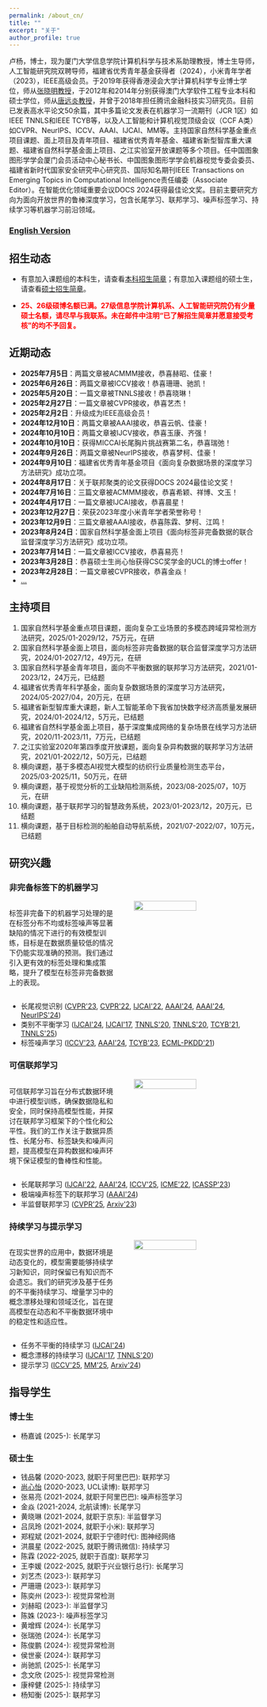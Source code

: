 ```yaml
---
permalink: /about_cn/
title: ""
excerpt: "关于"
author_profile: true
---
```


卢杨，博士，现为厦门大学信息学院计算机科学与技术系助理教授，博士生导师，人工智能研究院双聘导师，福建省优秀青年基金获得者（2024），小米青年学者（2023），IEEE高级会员。于2019年获得香港浸会大学计算机科学专业博士学位，师从[张晓明教授](http://www.comp.hkbu.edu.hk/~ymc/)，于2012年和2014年分别获得澳门大学软件工程专业本科和硕士学位，师从[唐远炎教授](https://www.fst.um.edu.mo/personal/yytang/)，并曾于2018年担任腾讯金融科技实习研究员。目前已发表高水平论文50余篇，其中多篇论文发表在机器学习一流期刊（JCR 1区）如IEEE TNNLS和IEEE TCYB等，以及人工智能和计算机视觉顶级会议（CCF A类）如CVPR、NeurIPS、ICCV、AAAI、IJCAI、MM等。主持国家自然科学基金重点项目课题、面上项目及青年项目、福建省优秀青年基金、福建省新型智库重大课题、福建省自然科学基金面上项目、之江实验室开放课题等多个项目。任中国图象图形学学会厦门会员活动中心秘书长、中国图象图形学学会机器视觉专委会委员、福建省新时代国家安全研究中心研究员、国际知名期刊IEEE Transactions on Emerging Topics in Computational Intelligence责任编委（Associate Editor）。在智能优化领域重要会议DOCS 2024获得最佳论文奖。目前主要研究方向为面向开放世界的鲁棒深度学习，包含长尾学习、联邦学习、噪声标签学习、持续学习等机器学习前沿领域。

### [English Version](http://jasonyanglu.github.io)

## 招生动态

* 有意加入课题组的本科生，请查看[本科招生简章](http://jasonyanglu.github.io/undergraduate)；有意加入课题组的硕士生，请查看[硕士招生简章](http://jasonyanglu.github.io/postgraduate)。

* <span style="color:red">**25、26级硕博名额已满。27级信息学院计算机系、人工智能研究院仍有少量硕士名额，请尽早与我联系。未在邮件中注明“已了解招生简章并愿意接受考核”的均不予回复。**</span>


## 近期动态

* **2025年7月5日**：两篇文章被ACMMM接收，恭喜赫昭、佳豪！
* **2025年6月26日**：两篇文章被ICCV接收！恭喜珊珊、驰凯！
* **2025年5月20日**：一篇文章被TNNLS接收！恭喜晓琳！
* **2025年2月27日**：一篇文章被CVPR接收，恭喜艺杰！
* **2025年2月2日**：升级成为IEEE高级会员！
* **2024年12月10日**：两篇文章被AAAI接收，恭喜云帆、佳豪！
* **2024年10月10日**：两篇文章被IJCV接收，恭喜玉康、齐强！
* **2024年10月10日**：获得MICCAI长尾胸片挑战赛第二名，恭喜瑞弛！
* **2024年9月26日**：两篇文章被NeurIPS接收，恭喜梦柯、佳豪！
* **2024年9月10日**：福建省优秀青年基金项目《面向复杂数据场景的深度学习方法研究》成功立项。
* **2024年8月17日**：关于联邦聚类的论文获得DOCS 2024最佳论文奖！
* **2024年7月16日**：三篇文章被ACMMM接收，恭喜希颖、祥博、文玉！
* **2024年4月17日**：一篇文章被IJCAI接收，恭喜晨星！
* **2023年12月27日**：荣获2023年度小米青年学者荣誉称号！
* **2023年12月9日**：三篇文章被AAAI接收，恭喜陈霖、梦柯、江鸣！
* **2023年8月24日**：国家自然科学基金面上项目《面向标签非完备数据的联合监督深度学习方法研究》成功立项。
* **2023年7月14日**：一篇文章被ICCV接收，恭喜易亮！
* **2023年3月28日**：恭喜硕士生尚心怡获得CSC奖学金的UCL的博士offer！
* **2023年2月28日**：一篇文章被CVPR接收，恭喜金焱！
* [...](http://jasonyanglu.github.io/archieved_news_cn)



## 主持项目

1. 国家自然科学基金重点项目课题，面向复杂工业场景的多模态跨域异常检测方法研究，2025/01-2029/12，75万元，在研
2. 国家自然科学基金面上项目，面向标签非完备数据的联合监督深度学习方法研究，2024/01-2027/12，49万元，在研
3. 国家自然科学基金青年项目，面向不平衡数据的联邦学习方法研究，2021/01-2023/12，24万元，已结题
4. 福建省优秀青年科学基金，面向复杂数据场景的深度学习方法研究，2024/05-2027/04，20万元，在研
5. 福建省新型智库重大课题，新人工智能革命下我省加快数字经济高质量发展研究，2024/01-2024/12，5万元，已结题
6. 福建省自然科学基金面上项目，基于深度集成网络的复杂场景在线学习方法研究，2020/11-2023/11，7万元，已结题
7. 之江实验室2020年第四季度开放课题，面向复杂异构数据的联邦学习方法研究，2021/01-2022/12，50万元，已结题
11. 横向课题，基于多模态AI视觉大模型的纺织行业质量检测生态平台，2025/03-2025/11，50万元，在研
12. 横向课题，基于视觉分析的工业缺陷检测系统，2023/08-2025/07，10万元，在研
13. 横向课题，基于联邦学习的智慧政务系统，2023/01-2023/12，20万元，已结题
14. 横向课题，基于目标检测的船舶自动导航系统，2021/07-2022/07，10万元，已结题



## 研究兴趣


### 非完备标签下的机器学习

<div style="display: flex; align-items: flex-start;">  
    <div style="flex: 1;">         
        <p>             
    标签非完备下的机器学习处理的是在标签分布不均或标签噪声等显著缺陷的情况下进行的有效模型训练，目标是在数据质量较低的情况下仍能实现准确的预测。我们通过引入更有效的标签处理和集成策略，提升了模型在标签非完备数据上的表现。  
        </p>     
    </div>     
    <img src="https://jasonyanglu.github.io/images/machine_learning_with_incomplete_labels.jpg" style="width: 50%; margin-left: 30px;">
</div>




- 长尾视觉识别 ([CVPR'23](https://openaccess.thecvf.com/content/CVPR2023/html/Jin_Long-Tailed_Visual_Recognition_via_Self-Heterogeneous_Integration_With_Knowledge_Excavation_CVPR_2023_paper.html), [CVPR'22](https://openaccess.thecvf.com/content/CVPR2022/html/Li_Long-Tailed_Visual_Recognition_via_Gaussian_Clouded_Logit_Adjustment_CVPR_2022_paper.html), [IJCAI'22](https://www.ijcai.org/proceedings/2022/308), [AAAI'24](https://ojs.aaai.org/index.php/AAAI/article/view/29262), [AAAI'24](https://ojs.aaai.org/index.php/AAAI/article/view/29416), [NeurIPS'24](https://arxiv.org/abs/2410.21042))
- 类别不平衡学习 ([IJCAI'24](https://arxiv.org/abs/2404.14721), [IJCAI'17](https://www.ijcai.org/Proceedings/2017/0333.pdf), [TNNLS'20](https://ieeexplore.ieee.org/document/8890005), [TNNLS'20](https://ieeexplore.ieee.org/document/8924892), [TCYB'21](https://ieeexplore.ieee.org/document/8725928), [TNNLS'25](https://ieeexplore.ieee.org/document/11027917))
- 标签噪声学习 ([ICCV'23](https://openaccess.thecvf.com/content/ICCV2023/html/Lu_Label-Noise_Learning_with_Intrinsically_Long-Tailed_Data_ICCV_2023_paper.html), [AAAI'24](https://ojs.aaai.org/index.php/AAAI/article/view/29329), [TCYB'23](https://ieeexplore.ieee.org/document/9780248), [ECML-PKDD'21](https://link.springer.com/chapter/10.1007/978-3-030-86523-8_44))



### 可信联邦学习

<div style="display: flex; align-items: flex-start;">   
    <div style="flex: 1;">         
        <p>             
    可信联邦学习旨在分布式数据环境中进行模型训练，确保数据隐私和安全，同时保持高模型性能，并探讨在联邦学习框架下的个性化和公平性。我们的工作关注于数据异质性、长尾分布、标签缺失和噪声问题，提高模型在异构数据和噪声环境下保证模型的鲁棒性和性能。
        </p>     
    </div>     
    <img src="https://jasonyanglu.github.io/images/trustworthy_federated_learning.jpg" style="width: 50%; margin-left: 30px;"> 
</div>



- 长尾联邦学习 ([IJCAI'22](https://www.ijcai.org/proceedings/2022/308), [AAAI'24](https://ojs.aaai.org/index.php/AAAI/article/view/29416), [ICCV'25](https://arxiv.org/abs/2503.06916), [ICME'22](https://arxiv.org/abs/2205.00172), [ICASSP'23](https://arxiv.org/abs/2303.15168))
- 极端噪声标签下的联邦学习 ([AAAI'24](https://ojs.aaai.org/index.php/AAAI/article/view/29329))
- 半监督联邦学习 ([CVPR'25](https://arxiv.org/abs/2503.13227), [Arxiv'23](https://arxiv.org/abs/2303.02445))








### 持续学习与提示学习

<div style="display: flex; align-items: flex-start;"> 
    <div style="flex: 1;">         
        <p>             
    在现实世界的应用中，数据环境是动态变化的，模型需要能够持续学习新知识，同时保留已有知识而不会遗忘。我们的研究涉及基于任务的不平衡持续学习、增量学习中的概念漂移处理和领域泛化，旨在提高模型在动态和不平衡数据环境中的稳定性和适应性。
        </p>     
    </div>     
    <img src="https://jasonyanglu.github.io/images/continual_learning_and_prompt_learning.jpg" style="width: 50%; margin-left: 30px;"> 
</div>


- 任务不平衡的持续学习  ([IJCAI'24](https://arxiv.org/abs/2404.14721))
- 概念漂移的持续学习 ([IJCAI'17](https://www.ijcai.org/Proceedings/2017/0333.pdf), [TNNLS'20](https://ieeexplore.ieee.org/document/8924892))
- 提示学习 ([ICCV'25](https://arxiv.org/abs/2503.06901), [MM'25](https://arxiv.org/abs/2504.09828), [Arxiv'24](https://arxiv.org/abs/2404.18758))








## 指导学生

### 博士生

* 杨嘉诚 (2025-): 长尾学习

### 硕士生

* 钱品馨 (2020-2023, 就职于阿里巴巴): 联邦学习
* [尚心怡](https://shangxinyi.github.io/) (2020-2023, UCL读博): 联邦学习
* 张易亮 (2021-2024, 就职于阿里巴巴): 噪声标签学习
* 金焱 (2021-2024, 北航读博): 长尾学习
* 黄晓琳 (2021-2024, 就职于京东): 半监督学习
* 吕凤玲 (2021-2024, 就职于小米): 联邦学习
* 郑程斌 (2021-2024, 就职于宁德时代): 图神经网络
* 洪晨星 (2022-2025, 就职于腾讯微信): 持续学习
* 陈霖 (2022-2025, 就职于百度): 联邦学习
* 王李媛 (2022-2025, 就职于兴业银行总行): 长尾学习
* 刘艺杰 (2023-): 联邦学习
* 严珊珊 (2023-): 联邦学习
* 陈奕州 (2023-): 视觉异常检测
* 刘赫昭 (2023-): 半监督学习
* 陈姝 (2023-): 噪声标签学习
* 黄增辉 (2024-): 长尾学习
* 张瑞弛 (2024-): 长尾学习
* 陈俊鹏 (2024-): 视觉异常检测
* 侯世豪 (2024-): 联邦学习
* 尚驰凯 (2025-): 长尾学习
* 念文欣 (2025-): 视觉异常检测
* 康梓健 (2025-): 持续学习
* 杨知衡 (2025-): 联邦学习